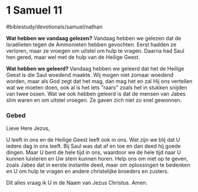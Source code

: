 # 1 Samuel 11
#biblestudy/devotionals/samuel/nathan

**Wat hebben we vandaag gelezen?** 
Vandaag hebben we gelezen dat de Israëlieten tegen de Ammonieten hebben gevochten. Eerst hadden ze verloren, maar ze vroegen om uitstel om hulp te vragen. 
Daarna had Saul hen gered, maar wel met de hulp van de Heilige Geest. 

**Wat hebben we geleerd?**
Vandaag hebben we geleerd dat het de Heilige Geest is die Saul woedend maakte. Wij mogen niet zomaar woedend worden, maar als God zegt dat het mag, dan mag het en zal Hij ons vertellen wat we moeten doen, ook al is het iets "raars" zoals het in stukken snijden van twee ossen. 
Wat we ook hebben geleerd is dat de mensen van Jabes slim waren en om uitstel vroegen. Ze gaven zich niet zo snel gewonnen. 

### Gebed
Lieve Here Jezus, 

U leeft in ons en de Heilige Geest leeft ook in ons. Wat zijn we blij dat U iedere dag in ons leeft. Bij Saul was dat af en toe en dan deed hij goede dingen. Maar U bent de hele tijd in ons, waardoor we de hele tijd naar U kunnen luisteren en Uw stem kunnen horen. 
Help ons om niet op te geven, zoals Jabes dat in eerste instantie deed, maar om oplossingen te bedenken en U om hulp te vragen en andere christelijke broeders en zusters. 

Dit alles vraag ik U in de Naam van Jezus Christus. 
Amen.